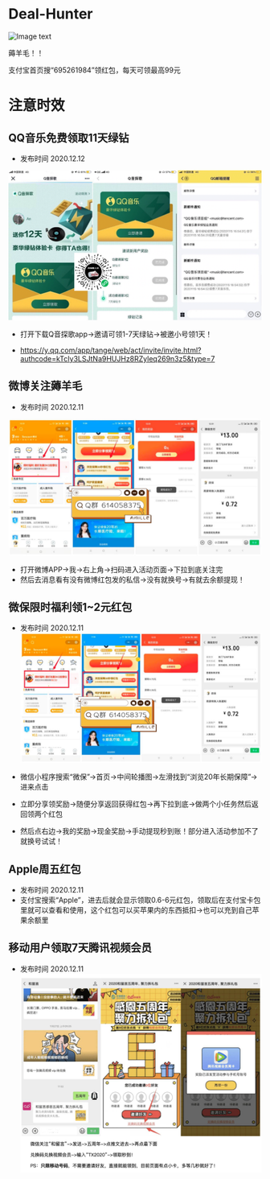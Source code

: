 # Deal-Hunter
![Image text]( https://github.com/amille757/Windows/blob/main/%E5%B0%8F%E7%A8%8B%E5%BA%8F%E4%BA%8C%E7%BB%B4%E7%A0%81.jpeg)

薅羊毛！！ </br>

支付宝首页搜“695261984”领红包，每天可领最高99元



# 注意时效

## QQ音乐免费领取11天绿钻
- 发布时间 2020.12.12

![Image text]( https://github.com/amille757/Deal-Hunter/blob/main/qq%E9%9F%B3%E4%B9%90%E4%BC%9A%E5%91%98.jpg)

- 打开下载Q音探歌app->邀请可领1-7天绿钻->被邀小号领1天！

- https://y.qq.com/app/tange/web/act/invite/invite.html?authcode=kTcIy3LSJtNa9HUJHz8RZyleq269n3z5&type=7

## 微博关注薅羊毛
- 发布时间 2020.12.11

![Image text]( https://github.com/amille757/Deal-Hunter/blob/main/%E5%BE%AE%E4%BF%9D%E9%99%90%E6%97%B6%E7%A6%8F%E5%88%A9%E9%A2%861~2%E5%85%83%E7%BA%A2%E5%8C%85.jpg)

- 打开微博APP->我->右上角->扫码进入活动页面->下拉到底关注完
- 然后去消息看有没有微博红包发的私信->没有就换号->有就去余额提现！



## 微保限时福利领1~2元红包
- 发布时间 2020.12.11
![Image text]( https://github.com/amille757/Deal-Hunter/blob/main/%E5%BE%AE%E4%BF%9D%E9%99%90%E6%97%B6%E7%A6%8F%E5%88%A9%E9%A2%861~2%E5%85%83%E7%BA%A2%E5%8C%85.jpg)


- 微信小程序搜索“微保”->首页->中间轮播图->左滑找到“浏览20年长期保障”->进来点击

- 立即分享领奖励->随便分享返回获得红包->再下拉到底->做两个小任务然后返回领两个红包

- 然后点右边->我的奖励->现金奖励->手动提现秒到账！部分进入活动参加不了就换号试试！
## Apple周五红包 
- 发布时间 2020.12.11
- 支付宝搜索“Apple”，进去后就会显示领取0.6-6元红包，领取后在支付宝卡包里就可以查看和使用，这个红包可以买苹果内的东西抵扣->也可以充到自己苹果余额里


## 移动用户领取7天腾讯视频会员  
- 发布时间 2020.12.11
![Image text]( https://raw.githubusercontent.com/amille757/Deal-Hunter/main/%E7%A7%BB%E5%8A%A8%E9%A2%86%E5%8F%96%E8%85%BE%E8%AE%AF%E4%BC%9A%E5%91%987%E5%A4%A9.jpg)



